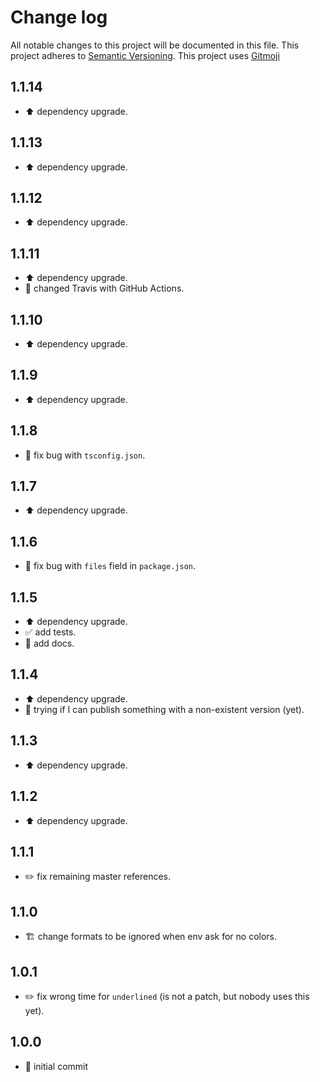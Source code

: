 # Change log
All notable changes to this project will be documented in this file.
This project adheres to [Semantic Versioning](https://semver.org/).
This project uses [Gitmoji](https://gitmoji.carloscuesta.me/)

## 1.1.14

- :arrow_up: dependency upgrade.

## 1.1.13

- :arrow_up: dependency upgrade.

## 1.1.12

- :arrow_up: dependency upgrade.

## 1.1.11

- :arrow_up: dependency upgrade.
- :construction_worker: changed Travis with GitHub Actions.

## 1.1.10

- :arrow_up: dependency upgrade.

## 1.1.9

- :arrow_up: dependency upgrade.

## 1.1.8

- :bug: fix bug with `tsconfig.json`.

## 1.1.7

- :arrow_up: dependency upgrade.

## 1.1.6

- :bug: fix bug with `files` field in `package.json`.

## 1.1.5

- :arrow_up: dependency upgrade.
- :white_check_mark: add tests.
- :memo: add docs.

## 1.1.4

- :arrow_up: dependency upgrade.
- :poop: trying if I can publish something with a non-existent version (yet).

## 1.1.3

- :arrow_up: dependency upgrade.

## 1.1.2

- :arrow_up: dependency upgrade.

## 1.1.1

- :pencil2: fix remaining master references.

## 1.1.0

- :building_construction: change formats to be ignored when env ask for no colors.

## 1.0.1

- :pencil2: fix wrong time for `underlined` (is not a patch, but nobody uses this yet).

## 1.0.0

- :tada: initial commit
